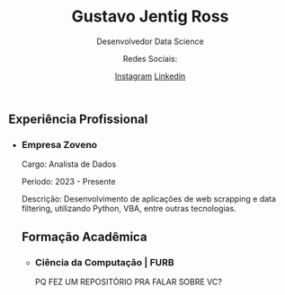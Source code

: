 <!DOCTYPE html>
<html>
</head>
<body class="markdown-body">
	<div class="container">
		<header>
      <h1>Gustavo Jentig Ross</h1>
			<p>Desenvolvedor Data Science</p>
      <p>Redes Sociais:</p>
      <a href="www.instagram.com/gurossj">Instagram</a>   <a href="https://www.linkedin.com/in/gustavo-ross-28bb67218/">Linkedin</a>
		</header>
		<main>
			<h2>Experiência Profissional</h2>
			<ul>
				<li>
					<h3>Empresa Zoveno</h3>
					<p>Cargo: Analista de Dados</p>
					<p>Período: 2023 - Presente</p>
					<p>Descrição: Desenvolvimento de aplicações de web scrapping e data filtering, utilizando Python, VBA, entre outras tecnologias.</p>
			<h2>Formação Acadêmica</h2>
			<ul>
				<li>
          <h3>Ciência da Computação | FURB </h3>
					
					
PQ FEZ UM REPOSITÓRIO PRA FALAR SOBRE VC?

